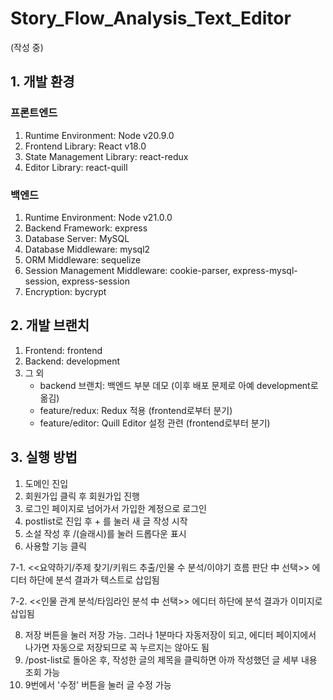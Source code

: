 # Story_Flow_Analysis_Text_Editor

(작성 중)

## 1. 개발 환경
### 프론트엔드
1. Runtime Environment: Node v20.9.0
2. Frontend Library: React v18.0
3. State Management Library: react-redux
4. Editor Library: react-quill
### 백엔드
1. Runtime Environment: Node v21.0.0
2. Backend Framework: express
3. Database Server: MySQL
4. Database Middleware: mysql2
5. ORM Middleware: sequelize
6. Session Management Middleware: cookie-parser, express-mysql-session, express-session
7. Encryption: bycrypt

## 2. 개발 브랜치
1. Frontend: frontend
2. Backend: development
3. 그 외
   - backend 브랜치: 백엔드 부분 데모 (이후 배포 문제로 아예 development로 옮김)
   - feature/redux: Redux 적용 (frontend로부터 분기)
   - feature/editor: Quill Editor 설정 관련 (frontend로부터 분기)

## 3. 실행 방법
1. 도메인 진입
2. 회원가입 클릭 후 회원가입 진행
3. 로그인 페이지로 넘어가서 가입한 계정으로 로그인
4. postlist로 진입 후 + 를 눌러 새 글 작성 시작
5. 소설 작성 후 /(슬래시)를 눌러 드롭다운 표시
6. 사용할 기능 클릭
   
7-1. <<요약하기/주제 찾기/키워드 추출/인물 수 분석/이야기 흐름 판단 中 선택>> 에디터 하단에 분석 결과가 텍스트로 삽입됨

7-2. <<인물 관계 분석/타임라인 분석 中 선택>> 에디터 하단에 분석 결과가 이미지로 삽입됨

8. 저장 버튼을 눌러 저장 가능. 그러나 1분마다 자동저장이 되고, 에디터 페이지에서 나가면 자동으로 저장되므로 꼭 누르지는 않아도 됨
9. /post-list로 돌아온 후, 작성한 글의 제목을 클릭하면 아까 작성했던 글 세부 내용 조회 가능
10. 9번에서 '수정' 버튼을 눌러 글 수정 가능
